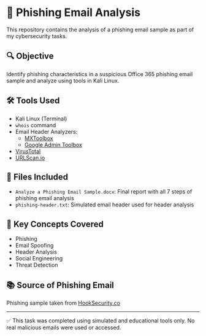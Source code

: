 # 📧 Phishing Email Analysis 

This repository contains the analysis of a phishing email sample as part of my cybersecurity tasks.

## 🔍 Objective
Identify phishing characteristics in a suspicious Office 365 phishing email sample and analyze using tools in Kali Linux.

## 🛠️ Tools Used
- Kali Linux (Terminal)
- `whois` command
- Email Header Analyzers:
  - [MXToolbox](https://mxtoolbox.com/EmailHeaders.aspx)
  - [Google Admin Toolbox](https://toolbox.googleapps.com/apps/messageheader/)
- [VirusTotal](https://virustotal.com)
- [URLScan.io](https://urlscan.io)

## 📄 Files Included
- `Analyze a Phishing Email Sample.docx`: Final report with all 7 steps of phishing email analysis
- `phishing-header.txt`: Simulated email header used for header analysis

## 🧠 Key Concepts Covered
- Phishing
- Email Spoofing
- Header Analysis
- Social Engineering
- Threat Detection

## 📚 Source of Phishing Email
Phishing sample taken from [HookSecurity.co](https://www.hooksecurity.co/phishing-examples/office-365-phishing/)

---

✅ This task was completed using simulated and educational tools only. No real malicious emails were used or accessed.
